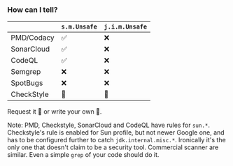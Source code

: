 <!-- markdownlint-disable MD041 -->

### How can I tell?

|            | `s.m.Unsafe` | `j.i.m.Unsafe` |
| ---------- | ------------ | -------------- |
| PMD/Codacy | &#x2705;     | &#x274C;       |
| SonarCloud | &#x2705;     | &#x274C;       |
| CodeQL     | &#x2705;     | &#x274C;       |
| Semgrep    | &#x274C;     | &#x274C;       |
| SpotBugs   | &#x274C;     | &#x274C;       |
| CheckStyle | &#x1F527;    | &#x1F527;      |

Request it &#x1F91E; or write your own &#x1F4AA;.

Note: PMD, Checkstyle, SonarCloud and CodeQL have rules for
`sun.*`. Checkstyle's rule is enabled for Sun profile, but not newer
Google one, and has to be configured further to catch
`jdk.internal.misc.*`. Ironically it's the only one that doesn't claim
to be a security tool. Commercial scanner are similar. Even a simple
`grep` of your code should do it.

